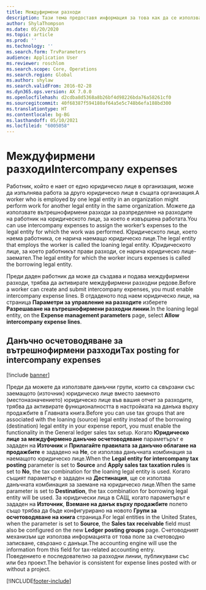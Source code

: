 ```yaml
---
title: Междуфирмени разходи
description: Тази тема предоставя информация за това как да се използват вътрешнофирмени разходи за разпределяне на разходите на работник на юридическото лице, за което е извършена работата.
author: ShylaThompson
ms.date: 05/20/2020
ms.topic: article
ms.prod: ''
ms.technology: ''
ms.search.form: TrvParameters
audience: Application User
ms.reviewer: roschlom
ms.search.scope: Core, Operations
ms.search.region: Global
ms.author: shylaw
ms.search.validFrom: 2016-02-28
ms.dyn365.ops.version: AX 7.0.0
ms.openlocfilehash: d2cdba8d5368a8b26bf4d98226bda76a58261cf0
ms.sourcegitcommit: 40f68387f594180af64a5e5c748b6efa188bd300
ms.translationtype: HT
ms.contentlocale: bg-BG
ms.lasthandoff: 05/10/2021
ms.locfileid: "6005058"
---
```

# <a name="intercompany-expenses"></a><span data-ttu-id="4b12d-103">Междуфирмени разходи</span><span class="sxs-lookup"><span data-stu-id="4b12d-103">Intercompany expenses</span></span>

<span data-ttu-id="4b12d-104">Работник, който е нает от едно юридическо лице в организация, може да изпълнява работа за друго юридическо лице в същата организация.</span><span class="sxs-lookup"><span data-stu-id="4b12d-104">A worker who is employed by one legal entity in an organization might perform work for another legal entity in the same organization.</span></span> <span data-ttu-id="4b12d-105">Можете да използвате вътрешнофирмени разходи за разпределяне на разходите на работник на юридическото лице, за което е извършена работата.</span><span class="sxs-lookup"><span data-stu-id="4b12d-105">You can use intercompany expenses to assign the worker’s expenses to the legal entity for which the  work was performed.</span></span> <span data-ttu-id="4b12d-106">Юридическото лице, което наема работника, се нарича наемащо юридическо лице.</span><span class="sxs-lookup"><span data-stu-id="4b12d-106">The legal entity that employs the worker is called the loaning legal entity.</span></span> <span data-ttu-id="4b12d-107">Юридическото лице, за което работникът прави разходи, се нарича юридическо лице-заемател.</span><span class="sxs-lookup"><span data-stu-id="4b12d-107">The legal entity for which the worker incurs expenses is called the borrowing legal entity.</span></span> 

<span data-ttu-id="4b12d-108">Преди даден работник да може да създава и подава междуфирмени разходи, трябва да активирате междуфирмени разходни редове.</span><span class="sxs-lookup"><span data-stu-id="4b12d-108">Before a worker can create and submit intercompany expenses, you must enable intercompany expense lines.</span></span> <span data-ttu-id="4b12d-109">В отдаденото под наем юридическо лице, на страница **Параметри за управление на разходите** изберете **Разрешаване на вътрешнофирмени разходни линии**.</span><span class="sxs-lookup"><span data-stu-id="4b12d-109">In the loaning legal entity, on the **Expense management parameters** page, select **Allow intercompany expense lines**.</span></span> 

## <a name="tax-posting-for-intercompany-expenses"></a><span data-ttu-id="4b12d-110">Данъчно осчетоводяване за вътрешнофирмени разходи</span><span class="sxs-lookup"><span data-stu-id="4b12d-110">Tax posting for intercompany expenses</span></span>

[!include [banner](../includes/banner.md)]

<span data-ttu-id="4b12d-111">Преди да можете да използвате данъчни групи, които са свързани със заемащото (източник) юридическо лице вместо заемното (местоназначението) юридическо лице във вашия отчет за разходите, трябва да активирате функционалността в настройката на данъка върху продажбите в Главната книга.</span><span class="sxs-lookup"><span data-stu-id="4b12d-111">Before you can use tax groups that are associated with the loaning (source) legal entity instead of the borrowing (destination) legal entity in your expense report, you must enable the functionality in the General ledger sales tax setup.</span></span> <span data-ttu-id="4b12d-112">Когато **Юридическо лице за междуфирмено данъчно осчетоводяване** параметърът е зададен на **Източник** и **Прилагайте правилата за данъчно облагане на продажбите** е зададено на **Не**, се използва данъчната комбинация за наемащото юридическо лице.</span><span class="sxs-lookup"><span data-stu-id="4b12d-112">When the **Legal entity for intercompany tax posting** parameter is set to **Source** and **Apply sales tax taxation rules** is set to **No**, the tax combination for the loaning legal entity is used.</span></span> <span data-ttu-id="4b12d-113">Когато същият параметър е зададен на **Дестинация**, ще се използва данъчната комбинация за заемане на юридическо лице.</span><span class="sxs-lookup"><span data-stu-id="4b12d-113">When the same parameter is set to **Destination**, the tax combination for borrowing legal entity will be used.</span></span> <span data-ttu-id="4b12d-114">За юридически лица в САЩ, когато параметърът е зададен на **Източник**, **Вземане на данък върху продажбите** полето също трябва да бъде конфигурирано на новото **Групи за осчетоводяване на книга** страница.</span><span class="sxs-lookup"><span data-stu-id="4b12d-114">For legal entities in the United States, when the parameter is set to **Source**, the **Sales tax receivable** field must also be configured on the new **Ledger posting groups** page.</span></span> <span data-ttu-id="4b12d-115">Счетоводният механизъм ще използва информацията от това поле за счетоводно записване, свързано с данъци.</span><span class="sxs-lookup"><span data-stu-id="4b12d-115">The accounting engine will use the information from this field for tax-related accounting entry.</span></span>   
<span data-ttu-id="4b12d-116">Поведението е последователно за разходни линии, публикувани със или без проект.</span><span class="sxs-lookup"><span data-stu-id="4b12d-116">The behavior is consistent for expense lines posted with or without a project.</span></span>  


[!INCLUDE[footer-include](../includes/footer-banner.md)]